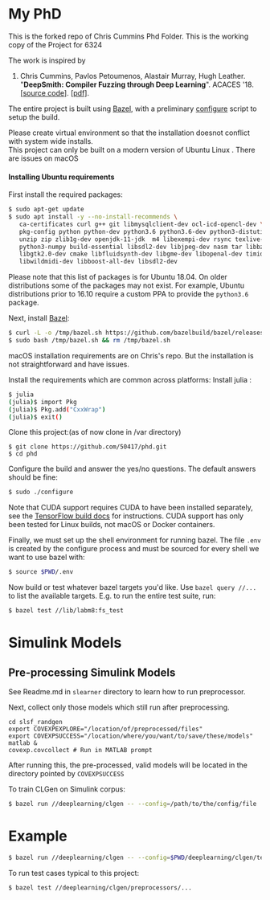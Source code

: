 # My PhD

This is the forked repo of Chris Cummins Phd Folder. 
This is the working copy of the Project for 6324

The work is inspired by 
1. Chris Cummins, Pavlos Petoumenos, Alastair Murray, Hugh Leather.
   "**DeepSmith: Compiler Fuzzing through Deep Learning**".
   ACACES '18.
   [[source code]](/docs/2018_07_acaces).
   [[pdf]](https://chriscummins.cc/pub/2018-acaces.pdf).

The entire project is built using [Bazel](https://bazel.build), with a
preliminary [configure](/configure) script to setup the build. 

Please create virtual environment so that the installation doesnot conflict with system wide installs.  
This project can only be built on a modern version of Ubuntu Linux . There are issues on macOS

#### Installing Ubuntu requirements

First install the required packages:

```sh
$ sudo apt-get update
$ sudo apt install -y --no-install-recommends \
   ca-certificates curl g++ git libmysqlclient-dev ocl-icd-opencl-dev \
   pkg-config python python-dev python3.6 python3.6-dev python3-distutils \
   unzip zip zlib1g-dev openjdk-11-jdk  m4 libexempi-dev rsync texlive-full \
   python3-numpy build-essential libsdl2-dev libjpeg-dev nasm tar libbz2-dev \
   libgtk2.0-dev cmake libfluidsynth-dev libgme-dev libopenal-dev timidity \
   libwildmidi-dev libboost-all-dev libsdl2-dev
```

Please note that this list of packages is for Ubuntu 18.04. On older
distributions some of the packages may not exist. For example, Ubuntu
distributions prior to 16.10 require a custom PPA to provide the `python3.6`
package.

Next, install [Bazel](https://docs.bazel.build/versions/master/install-ubuntu.html#installing-bazel-on-ubuntu):

```sh
$ curl -L -o /tmp/bazel.sh https://github.com/bazelbuild/bazel/releases/download/0.14.1/bazel-0.14.1-installer-linux-x86_64.sh
$ sudo bash /tmp/bazel.sh && rm /tmp/bazel.sh
```

macOS installation requirements are on Chris's repo. But the installation is not straightforward and have issues. 

Install the requirements which are common across platforms:
Install julia : 


```sh
$ julia
(julia)$ import Pkg
(julia)$ Pkg.add("CxxWrap")
(julia)$ exit()
```

Clone this project:(as of now clone in /var directory)

```
$ git clone https://github.com/50417/phd.git
$ cd phd
```

Configure the build and answer the yes/no questions. The default answers should
be fine:

```sh
$ sudo ./configure
```

Note that CUDA support requires CUDA to have been installed separately,
see the [TensorFlow build docs](https://www.tensorflow.org/install/) for
instructions. CUDA support has only been tested for Linux builds, not macOS or
Docker containers.

Finally, we must set up the shell environment for running bazel. The file `.env`
is created by the configure process and must be sourced for every shell we want
to use bazel with:

```sh
$ source $PWD/.env
```

Now build or test whatever bazel targets you'd like. Use `bazel query //...` to
list the available targets. E.g. to run the entire test suite, run:

```bash
$ bazel test //lib/labm8:fs_test
```

# Simulink Models

## Pre-processing Simulink Models

See Readme.md in `slearner` directory to learn how to run preprocessor.

Next, collect only those models which still run after preprocessing.

    cd slsf_randgen
    export COVEXPEXPLORE="/location/of/preprocessed/files"
    export COVEXPSUCCESS="/location/where/you/want/to/save/these/models"
    matlab &
    covexp.covcollect # Run in MATLAB prompt

After running this, the pre-processed, valid models will be located in the directory pointed by `COVEXPSUCCESS`

To train CLGen on Simulink corpus: 
```bash
$ bazel run //deeplearning/clgen -- --config=/path/to/the/config/file
```
# Example
```bash
$ bazel run //deeplearning/clgen -- --config=$PWD/deeplearning/clgen/tests/data/Simulink/config.pbtxt
```

To run test cases typical to this project: 
```bash
$ bazel test //deeplearning/clgen/preprocessors/...
```
 
